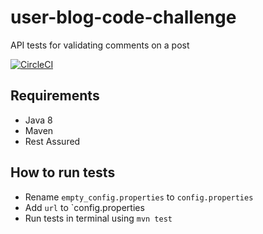 # user-blog-code-challenge
API tests for validating comments on a post

[![CircleCI](https://circleci.com/gh/kapelo/user-blog-code-challenge.svg?style=svg)](https://circleci.com/gh/kapelo/user-blog-code-challenge)

## Requirements
- Java 8
- Maven
- Rest Assured

## How to run tests
- Rename `empty_config.properties` to `config.properties`
- Add `url` to `config.properties
- Run tests in terminal using `mvn test`
